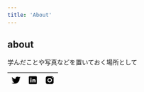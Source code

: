 ```yaml
---
title: 'About'
---
```


<!--
This content will be displayed at the top of the index page.
You can leave this empty if you don’t want to show any content.
-->

## about

学んだことや写真などを置いておく場所として

| [![](../posts/_assets/Twitter%201.png)](https://x.com/Hiromtoon) | [![](../posts/_assets/LinkedIn.png)](https://www.linkedin.com/in/hiromu-yamashita-51b576216/) | [![](../posts/_assets/Instagram.png)](https://www.instagram.com/yhirom/) |
| ---------------------------------------------------------------- | --------------------------------------------------------------------------------------------- | ------------------------------------------------------------------------ |
